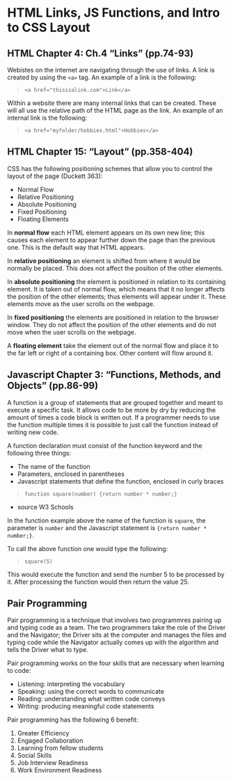 # HTML Links, JS Functions, and Intro to CSS Layout

## HTML Chapter 4: Ch.4 “Links” (pp.74-93)
Webistes on the internet are navigating through the use of links. A link is created by using the `<a>` tag. An example of a link is the following:

> `<a href="thisisalink.com">Link</a>`

Within a website there are many internal links that can be created. These will all use the relative path of the HTML page as the link. An example of an internal link is the following:

> `<a href="myfolder/hobbies.html">Hobbies</a>`


## HTML Chapter 15: “Layout” (pp.358-404)
CSS has the following positioning schemes that allow you to control the layout of the page (Duckett 363):

* Normal Flow
* Relative Positioning
* Absolute Positioning
* Fixed Positioning
* Floating Elements

In **normal flow** each HTML element appears on its own new line; this causes each element to appear further down the page than the previous one. This is the default way that HTML appears.

In **relative positioning** an element is shifted from where it would be normally be placed. This does not affect the position of the other elements.

In **absolute positioning** the element is positioned in relation to its containing element. It is taken out of normal flow, which means that it no longer affects the position of the other elements; thus elements will appear under it. These elements move as the user scrolls on the webpage.

In **fixed positioning** the elements are positioned in relation to the browser window. They do not affect the position of the other elements and do not move when the user scrolls on the webpage.

A **floating element** take the element out of the normal flow and place it to the far left or right of a containing box. Other content will flow around it.

## Javascript Chapter 3: “Functions, Methods, and Objects” (pp.86-99)

A function is a group of statements that are grouped together and meant to execute a specific task. It allows code to be more by dry by reducing the amount of times a code block is written out. If a programmer needs to use the function multiple times it is possible to just call the function instead of writing new code.

A function declaration must consist of the function keyword and the following three things:

* The name of the function
* Parameters, enclosed in parentheses
* Javascript statements that define the function, enclosed in curly braces

> `function square(number) {return number * number;}`
- source W3 Schools

In the function example above the name of the function is `square`, the parameter is `number` and the Javascript statement is `{return number * number;}`.

To call the above function one would type the following:

> `square(5)`

This would execute the function and send the number 5 to be processed by it. After processing the function would then return the value 25.

## Pair Programming

Pair programming is a technique that involves two programmres pairing up and typing code as a team. The two programmers take the role of the Driver and the Navigator; the Driver sits at the computer and manages the files and typing code while the Navigator actually comes up with the algorithm and tells the Driver what to type.

Pair programming works on the four skills that are necessary when learning to code:

* Listening: interpreting the vocabulary
* Speaking: using the correct words to communicate
* Reading: understanding what written code conveys
* Writing: producing meaningful code statements

Pair programming has the following 6 benefit:

1. Greater Efficiency
2. Engaged Collaboration
3. Learning from fellow students
4. Social Skills
5. Job Interview Readiness
6. Work Environment Readiness